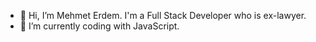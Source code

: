 - 👋 Hi, I’m Mehmet Erdem. I'm a Full Stack Developer who is ex-lawyer.
- 🌱 I’m currently coding with JavaScript.
